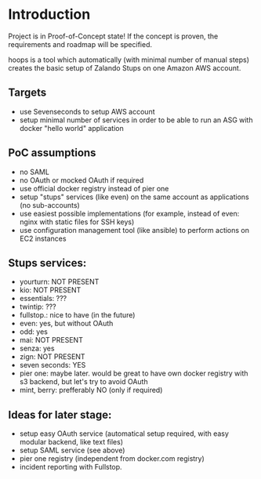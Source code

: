 # Introduction
Project is in Proof-of-Concept state! If the concept is proven, the requirements and roadmap will be specified.

hoops is a tool which automatically (with minimal number of manual steps) creates the basic setup of Zalando Stups
on one Amazon AWS account.

## Targets
 - use Sevenseconds to setup AWS account
 - setup minimal number of services in order to be able to run an ASG with docker "hello world" application

## PoC assumptions
 - no SAML
 - no OAuth or mocked OAuth if required
 - use official docker registry instead of pier one
 - setup "stups" services (like even) on the same account as applications (no sub-accounts)
 - use easiest possible implementations (for example, instead of even: nginx with static files for SSH keys)
 - use configuration management tool (like ansible) to perform actions on EC2 instances

## Stups services:
 - yourturn: NOT PRESENT
 - kio: NOT PRESENT
 - essentials: ???
 - twintip: ???
 - fullstop.: nice to have (in the future)
 - even: yes, but without OAuth
 - odd: yes
 - mai: NOT PRESENT
 - senza: yes
 - zign: NOT PRESENT
 - seven seconds: YES
 - pier one: maybe later. would be great to have own docker registry with s3 backend, but let's try to avoid OAuth
 - mint, berry: prefferably NO (only if required)



## Ideas for later stage:
 - setup easy OAuth service (automatical setup required, with easy modular backend, like text files)
 - setup SAML service (see above)
 - pier one registry (independent from docker.com registry)
 - incident reporting with Fullstop.
